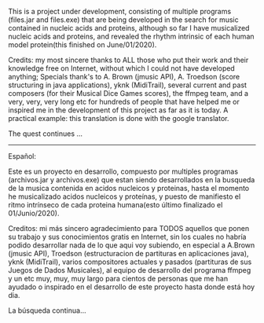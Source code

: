 
This is a project under development, consisting of multiple programs (files.jar and files.exe)
that are being developed in the search for music contained in nucleic acids and proteins,
although so far I have musicalized nucleic acids and proteins, and revealed the rhythm
intrinsic of each human model protein(this finished on June/01/2020).

Credits: my most sincere thanks to ALL those who put their work and their
knowledge free on Internet, without which I could not have developed anything;
Specials thank's to A. Brown (jmusic API), A. Troedson (score structuring
in java applications), yknk (MidiTrail), several current and past composers (for their 
Musical Dice Games scores), the ffmpeg team, and a very, very, very long etc for hundreds of 
people that have helped me or inspired me in the development of this project as far as it is today.
A practical example: this translation is done with the google translator.

The quest continues ...
________________________________________________________________________________________________

Español:

Este es un proyecto en desarrollo, compuesto por multiples programas (archivos.jar y archivos.exe) 
que estan siendo desarrollados en la busqueda de la musica contenida en acidos nucleicos y proteinas,
hasta el momento he musicalizado acidos nucleicos y proteínas, y puesto de manifiesto el ritmo
intrínseco de cada proteina humana(esto último finalizado el 01/Junio/2020).

Creditos: mi más sincero agradecimiento para TODOS aquellos que ponen su trabajo y sus
conocimientos gratis en Internet, sin los cuales no habría podido desarrollar nada de lo que
aqui voy subiendo, en especial a A.Brown (jmusic API), Troedson (estructuracion de partituras
en aplicaciones java), yknk (MidiTrail), varios compositores actuales y pasados (partituras
de sus Juegos de Dados Musicales), al equipo de desarrollo del programa ffmpeg y un etc muy, 
muy, muy largo para cientos de personas que me han ayudado o inspirado en el desarrollo de este 
proyecto hasta donde está hoy dia.

La búsqueda continua...
